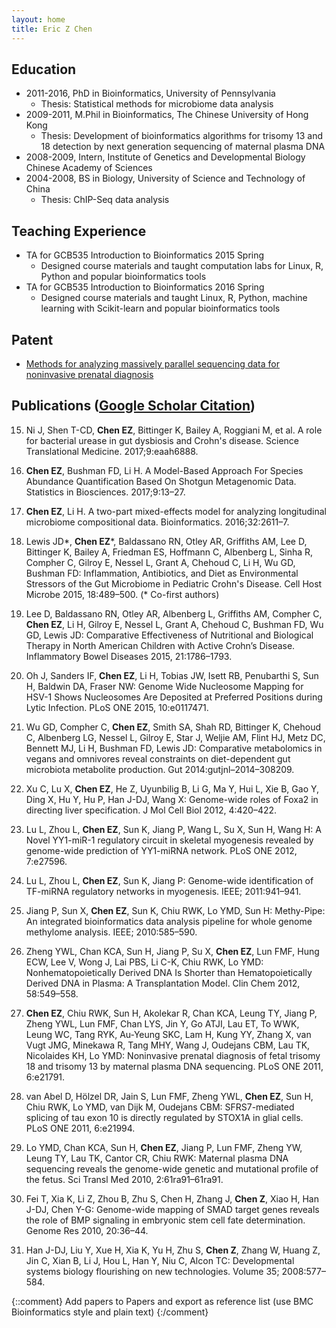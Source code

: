 ```yaml
---
layout: home
title: Eric Z Chen
---
```


## Education     
* 2011-2016, PhD in Bioinformatics, University of Pennsylvania  
	- Thesis: Statistical methods for microbiome data analysis
* 2009-2011, M.Phil in Bioinformatics, The Chinese University of Hong Kong  
	- Thesis: Development of bioinformatics algorithms for trisomy 13 and 18 detection by next generation sequencing of maternal plasma DNA
* 2008-2009, Intern, Institute of Genetics and Developmental Biology Chinese Academy of Sciences  
* 2004-2008, BS in Biology, University of Science and Technology of China  
	- Thesis: ChIP-Seq data analysis 


## Teaching Experience  
* TA for GCB535 Introduction to Bioinformatics 2015 Spring
	- Designed course materials and taught computation labs for Linux, R, Python and popular bioinformatics tools
* TA for GCB535 Introduction to Bioinformatics 2016 Spring  
    - Designed course materials and taught Linux, R, Python, machine learning with Scikit-learn and popular bioinformatics tools


## Patent
* [Methods for analyzing massively parallel sequencing data for noninvasive prenatal diagnosis ](http://www.google.com/patents/EP2825991A4?cl=en)

## Publications ([Google Scholar Citation](https://scholar.google.com/citations?hl=en&user=7mrZzpYAAAAJ&view_op=list_works&sortby=pubdate))  

15. Ni J, Shen T-CD, **Chen EZ**, Bittinger K, Bailey A, Roggiani M, et al. A role for bacterial urease in gut dysbiosis and Crohn's disease. Science Translational Medicine. 2017;9:eaah6888. 

14. **Chen EZ**, Bushman FD, Li H. A Model-Based Approach For Species Abundance Quantification Based On Shotgun Metagenomic Data. Statistics in Biosciences. 2017;9:13–27. 

13. **Chen EZ**, Li H. A two-part mixed-effects model for analyzing longitudinal microbiome compositional data. Bioinformatics. 2016;32:2611–7. 

12. Lewis JD\*, **Chen EZ**\*, Baldassano RN, Otley AR, Griffiths AM, Lee D, Bittinger K, Bailey A, Friedman ES, Hoffmann C, Albenberg L, Sinha R, Compher C, Gilroy E, Nessel L, Grant A, Chehoud C, Li H, Wu GD, Bushman FD: Inflammation, Antibiotics, and Diet as Environmental Stressors of the Gut Microbiome in Pediatric Crohn's Disease. Cell Host Microbe 2015, 18:489–500. (* Co-first authors)

11. Lee D, Baldassano RN, Otley AR, Albenberg L, Griffiths AM, Compher C, **Chen EZ**, Li H, Gilroy E, Nessel L, Grant A, Chehoud C, Bushman FD, Wu GD, Lewis JD: Comparative Effectiveness of Nutritional and Biological Therapy in North American Children with Active Crohnʼs Disease. Inflammatory Bowel Diseases 2015, 21:1786–1793.

10. Oh J, Sanders IF, **Chen EZ**, Li H, Tobias JW, Isett RB, Penubarthi S, Sun H, Baldwin DA, Fraser NW: Genome Wide Nucleosome Mapping for HSV-1 Shows Nucleosomes Are Deposited at Preferred Positions during Lytic Infection. PLoS ONE 2015, 10:e0117471.

9. Wu GD, Compher C, **Chen EZ**, Smith SA, Shah RD, Bittinger K, Chehoud C, Albenberg LG, Nessel L, Gilroy E, Star J, Weljie AM, Flint HJ, Metz DC, Bennett MJ, Li H, Bushman FD, Lewis JD: Comparative metabolomics in vegans and omnivores reveal constraints on diet-dependent gut microbiota metabolite production. Gut 2014:gutjnl–2014–308209.

8. Xu C, Lu X, **Chen EZ**, He Z, Uyunbilig B, Li G, Ma Y, Hui L, Xie B, Gao Y, Ding X, Hu Y, Hu P, Han J-DJ, Wang X: Genome-wide roles of Foxa2 in directing liver specification. J Mol Cell Biol 2012, 4:420–422.

7. Lu L, Zhou L, **Chen EZ**, Sun K, Jiang P, Wang L, Su X, Sun H, Wang H: A Novel YY1-miR-1 regulatory circuit in skeletal myogenesis revealed by genome-wide prediction of YY1-miRNA network. PLoS ONE 2012, 7:e27596. 

7. Lu L, Zhou L, **Chen EZ**, Sun K, Jiang P: Genome-wide identification of TF-miRNA regulatory networks in myogenesis. IEEE; 2011:941–941.

7. Jiang P, Sun X, **Chen EZ**, Sun K, Chiu RWK, Lo YMD, Sun H: Methy-Pipe: An integrated bioinformatics data analysis pipeline for whole genome methylome analysis. IEEE; 2010:585–590.

6. Zheng YWL, Chan KCA, Sun H, Jiang P, Su X, **Chen EZ**, Lun FMF, Hung ECW, Lee V, Wong J, Lai PBS, Li C-K, Chiu RWK, Lo YMD: Nonhematopoietically Derived DNA Is Shorter than Hematopoietically Derived DNA in Plasma: A Transplantation Model. Clin Chem 2012, 58:549–558.

5. **Chen EZ**, Chiu RWK, Sun H, Akolekar R, Chan KCA, Leung TY, Jiang P, Zheng YWL, Lun FMF, Chan LYS, Jin Y, Go ATJI, Lau ET, To WWK, Leung WC, Tang RYK, Au-Yeung SKC, Lam H, Kung YY, Zhang X, van Vugt JMG, Minekawa R, Tang MHY, Wang J, Oudejans CBM, Lau TK, Nicolaides KH, Lo YMD: Noninvasive prenatal diagnosis of fetal trisomy 18 and trisomy 13 by maternal plasma DNA sequencing. PLoS ONE 2011, 6:e21791.

4. van Abel D, Hölzel DR, Jain S, Lun FMF, Zheng YWL, **Chen EZ**, Sun H, Chiu RWK, Lo YMD, van Dijk M, Oudejans CBM: SFRS7-mediated splicing of tau exon 10 is directly regulated by STOX1A in glial cells. PLoS ONE 2011, 6:e21994.

3. Lo YMD, Chan KCA, Sun H, **Chen EZ**, Jiang P, Lun FMF, Zheng YW, Leung TY, Lau TK, Cantor CR, Chiu RWK: Maternal plasma DNA sequencing reveals the genome-wide genetic and mutational profile of the fetus. Sci Transl Med 2010, 2:61ra91–61ra91.

2. Fei T, Xia K, Li Z, Zhou B, Zhu S, Chen H, Zhang J, **Chen Z**, Xiao H, Han J-DJ, Chen Y-G: Genome-wide mapping of SMAD target genes reveals the role of BMP signaling in embryonic stem cell fate determination. Genome Res 2010, 20:36–44.

1. Han J-DJ, Liu Y, Xue H, Xia K, Yu H, Zhu S, **Chen Z**, Zhang W, Huang Z, Jin C, Xian B, Li J, Hou L, Han Y, Niu C, Alcon TC: Developmental systems biology flourishing on new technologies. Volume 35; 2008:577–584.
 

{::comment}
Add papers to Papers and export as reference list (use BMC Bioinformatics style and plain text)
{:/comment}


